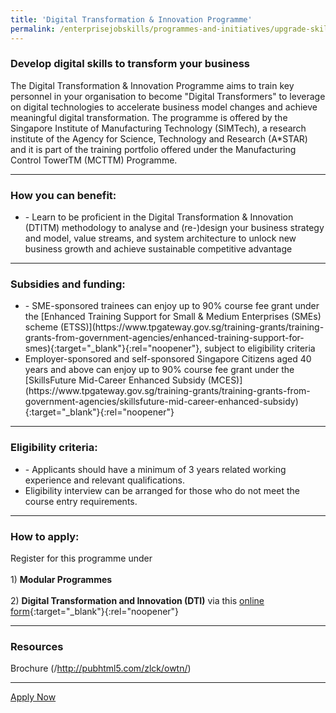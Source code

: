 ```yaml
---
title: 'Digital Transformation & Innovation Programme'
permalink: /enterprisejobskills/programmes-and-initiatives/upgrade-skills/digital-transformation-innovation-programme/
---
```


### Develop digital skills to transform your business

The Digital Transformation & Innovation Programme aims to train key personnel in your organisation to become "Digital Transformers" to leverage on digital technologies to accelerate business model changes and achieve meaningful digital transformation. The programme is offered by the Singapore Institute of Manufacturing Technology (SIMTech), a research institute of the Agency for Science, Technology and Research (A*STAR) and it is part of the training portfolio offered under the Manufacturing Control TowerTM (MCTTM) Programme.

---

### How you can benefit:

<ul><li>- Learn to be proficient in the Digital Transformation & Innovation (DTITM) methodology to analyse and (re-)design your business strategy and model, value streams, and system architecture to unlock new business growth and achieve sustainable competitive advantage</li></ul>

---

### Subsidies and funding:

<ul><li>- SME-sponsored trainees can enjoy up to 90% course fee grant under the [Enhanced Training Support for Small & Medium Enterprises (SMEs) scheme (ETSS)](https://www.tpgateway.gov.sg/training-grants/training-grants-from-government-agencies/enhanced-training-support-for-smes){:target="_blank"}{:rel="noopener"}, subject to eligibility criteria <br></li><li>Employer-sponsored and self-sponsored Singapore Citizens aged 40 years and above can enjoy up to 90% course fee grant under the [SkillsFuture Mid-Career Enhanced Subsidy (MCES)](https://www.tpgateway.gov.sg/training-grants/training-grants-from-government-agencies/skillsfuture-mid-career-enhanced-subsidy){:target="_blank"}{:rel="noopener"}</li></ul>

---

### Eligibility criteria:

<ul><li>- Applicants should have a minimum of 3 years related working experience and relevant qualifications.<br></li><li>Eligibility interview can be arranged for those who do not meet the course entry requirements.</li></ul>

---

### How to apply:

Register for this programme under<br><br>1) **Modular Programmes**<br><br>2) **Digital Transformation and Innovation (DTI)** via this [online form](https://www.a-star.edu.sg/simtech/kto/advanced-manufacturing/dti){:target="_blank"}{:rel="noopener"}

---

### Resources

Brochure (/http://pubhtml5.com/zlck/owtn/)

---

<a class="btn" href="https://www.a-star.edu.sg/simtech/kto/advanced-manufacturing/dti" target="_blank" rel="noopener">Apply Now</a>
